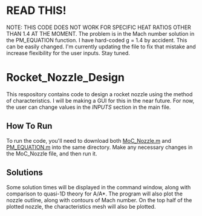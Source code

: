 # READ THIS!

NOTE: THIS CODE DOES NOT WORK FOR SPECIFIC HEAT RATIOS OTHER THAN 1.4 AT THE MOMENT.  The problem is in the Mach number solution in the PM_EQUATION function.  I have hard-coded g = 1.4 by accident.  This can be easily changed.  I'm currently updating the file to fix that mistake and increase flexibility for the user inputs.  Stay tuned.

# Rocket_Nozzle_Design

This respository contains code to design a rocket nozzle using the method of characteristics.  I will be making a GUI for this in the near future.  For now, the user can change values in the *INPUTS* section in the main file.

## How To Run

To run the code, you'll need to download both [MoC_Nozzle.m](MoC_Nozzle.m) and [PM_EQUATION.m](PM_EQUATION.m) into the same directory.  Make any necessary changes in the MoC_Nozzle file, and then run it.  

## Solutions

Some solution times will be displayed in the command window, along with comparison to quasi-1D theory for A/A*.  The program will also plot the nozzle outline, along with contours of Mach number.  On the top half of the plotted nozzle, the characteristics mesh will also be plotted.
